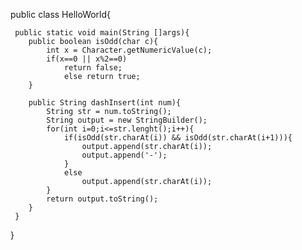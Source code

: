 public class HelloWorld{

     public static void main(String []args){
        public boolean isOdd(char c){
            int x = Character.getNumericValue(c);
            if(x==0 || x%2==0)
                return false;
                else return true;            
        }
        
        public String dashInsert(int num){
            String str = num.toString();
            String output = new StringBuilder();
            for(int i=0;i<=str.lenght();i++){
                if(isOdd(str.charAt(i)) && isOdd(str.charAt(i+1))){
                    output.append(str.charAt(i));
                    output.append('-');
                }
                else 
                    output.append(str.charAt(i));
            }
            return output.toString();
        } 
     }
}
